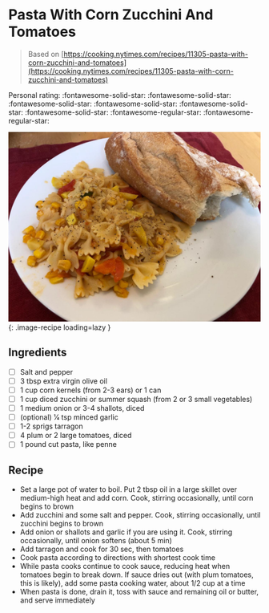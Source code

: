 <!-- Do not modify sections with "AUTO-*". They are updated by make.py -->

# Pasta With Corn Zucchini And Tomatoes

> Based on [https://cooking.nytimes.com/recipes/11305-pasta-with-corn-zucchini-and-tomatoes](https://cooking.nytimes.com/recipes/11305-pasta-with-corn-zucchini-and-tomatoes)

<!-- rating=3; (User can specify rating on scale of 1-5) -->
<!-- AUTO-UserRating -->
Personal rating: :fontawesome-solid-star: :fontawesome-solid-star: :fontawesome-solid-star: :fontawesome-solid-star: :fontawesome-solid-star: :fontawesome-solid-star: :fontawesome-regular-star: :fontawesome-regular-star:
<!-- /AUTO-UserRating -->

<!-- name_image=pasta_with_corn_zucchini_and_tomatoes.jpeg; (User can specify image name if multiple exist) -->
<!-- AUTO-Image -->
![pasta_with_corn_zucchini_and_tomatoes.jpeg](./pasta_with_corn_zucchini_and_tomatoes.jpeg){: .image-recipe loading=lazy }
<!-- /AUTO-Image -->

## Ingredients

* [ ] Salt and pepper
* [ ] 3 tbsp extra virgin olive oil
* [ ] 1 cup corn kernels (from 2-3 ears) or 1 can
* [ ] 1 cup diced zucchini or summer squash (from 2 or 3 small vegetables)
* [ ] 1 medium onion or 3-4 shallots, diced
* [ ] (optional) 1⁄4 tsp minced garlic
* [ ] 1-2 sprigs tarragon
* [ ] 4 plum or 2 large tomatoes, diced
* [ ] 1 pound cut pasta, like penne

## Recipe

* Set a large pot of water to boil. Put 2 tbsp oil in a large skillet over medium-high heat and add corn. Cook, stirring occasionally, until corn begins to brown
* Add zucchini and some salt and pepper. Cook, stirring occasionally, until zucchini begins to brown
* Add onion or shallots and garlic if you are using it. Cook, stirring occasionally, until onion softens (about 5 min)
* Add tarragon and cook for 30 sec, then tomatoes
* Cook pasta according to directions with shortest cook time
* While pasta cooks continue to cook sauce, reducing heat when tomatoes begin to break down. If sauce dries out (with plum tomatoes, this is likely), add some pasta cooking water, about 1/2 cup at a time
* When pasta is done, drain it, toss with sauce and remaining oil or butter, and serve immediately
